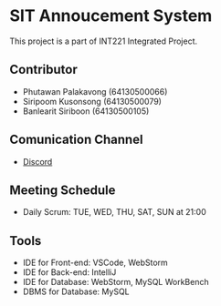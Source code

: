 # SIT Annoucement System
This project is a part of INT221 Integrated Project.

## Contributor
- Phutawan Palakavong (64130500066)
- Siripoom Kusonsong (64130500079)
- Banlearit Siriboon (64130500105)

## Comunication Channel
- [Discord](https://discord.gg/8jjSWbwsDd)

## Meeting Schedule
- Daily Scrum: TUE, WED, THU, SAT, SUN at 21:00

## Tools
- IDE for Front-end: VSCode, WebStorm 
- IDE for Back-end: IntelliJ
- IDE for Database: WebStorm, MySQL WorkBench
- DBMS for Database: MySQL

